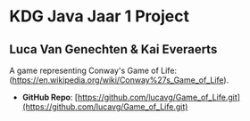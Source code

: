 # KDG Java Jaar 1 Project

## Luca Van Genechten & Kai Everaerts

A game representing Conway's Game of Life: (https://en.wikipedia.org/wiki/Conway%27s_Game_of_Life).

- **GitHub Repo**: [https://github.com/lucavg/Game_of_Life.git](https://github.com/lucavg/Game_of_Life.git)
